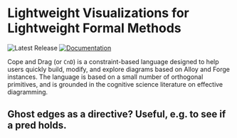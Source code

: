 # Lightweight Visualizations for Lightweight Formal Methods


![Latest Release](https://img.shields.io/github/v/release/sidprasad/copeanddrag)
[![Documentation](https://img.shields.io/badge/docs-available-brightgreen)](https://sidprasad.github.io/copeanddrag)

Cope and Drag (or `CnD`) is a constraint-based language 
designed to help users quickly build, modify, and explore
diagrams based on Alloy and Forge instances.
The language is based on a small number of orthogonal primitives,
and is grounded in the cognitive science literature on 
effective diagramming.



## Ghost edges as a directive? Useful, e.g. to see if a pred holds.
